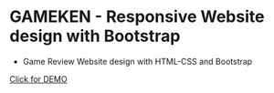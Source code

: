 # GAMEKEN - Responsive Website design with Bootstrap

- Game Review Website design with HTML-CSS and Bootstrap

[Click for DEMO](https://cihatfurkaneken.github.io/gameken/)
